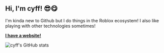 ## Hi, I'm cyff! 😎😋

I'm kinda new to Github but I do things in the Roblox ecosystem! I also like playing with other technologies sometimes!

<b>[I have a website!](https://imcyff.github.io)</b>

![cyff's GitHub stats](https://github-readme-stats.vercel.app/api?username=imcyff&count_private=true&show_icons=true&theme=jolly)
